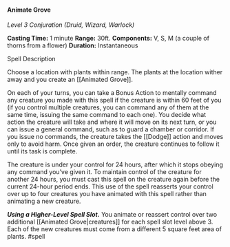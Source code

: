 #### Animate Grove
*Level 3 Conjuration (Druid, Wizard, Warlock)*

**Casting Time:** 1 minute
**Range:** 30ft.
**Components:** V, S, M (a couple of thorns from a flower)
**Duration:** Instantaneous

Spell Description

Choose a location with plants within range. The plants at the location wither away and you create an [[Animated Grove]].

On each of your turns, you can take a Bonus Action to mentally command any creature you made with this spell if the creature is within 60 feet of you (if you control multiple creatures, you can command any of them at the same time, issuing the same command to each one). You decide what action the creature will take and where it will move on its next turn, or you can issue a general command, such as to guard a chamber or corridor. If you issue no commands, the creature takes the [[Dodge]] action and moves only to avoid harm. Once given an order, the creature continues to follow it until its task is complete.

The creature is under your control for 24 hours, after which it stops obeying any command you’ve given it. To maintain control of the creature for another 24 hours, you must cast this spell on the creature again before the current 24-hour period ends. This use of the spell reasserts your control over up to four creatures you have animated with this spell rather than animating a new creature.

***Using a Higher-Level Spell Slot.*** You animate or reassert control over two additional [[Animated Grove|creatures]] for each spell slot level above 3. Each of the new creatures must come from a different 5 square feet area of plants.
#spell 